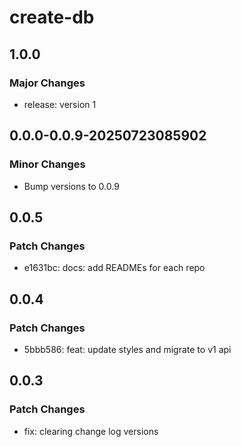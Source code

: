 # create-db

## 1.0.0

### Major Changes

- release: version 1

## 0.0.0-0.0.9-20250723085902

### Minor Changes

- Bump versions to 0.0.9

## 0.0.5

### Patch Changes

- e1631bc: docs: add READMEs for each repo

## 0.0.4

### Patch Changes

- 5bbb586: feat: update styles and migrate to v1 api

## 0.0.3

### Patch Changes

- fix: clearing change log versions
